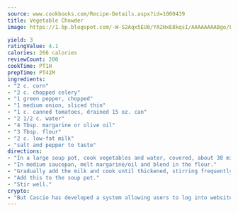 ```yaml
---
source: www.cookbooks.com/Recipe-Details.aspx?id=1000439
title: Vegetable Chowder
image: https://1.bp.blogspot.com/-W-S2Aqx5EU0/YA2HxE8kqsI/AAAAAAAABgo/LNxJ2X_rvYgPNsplYMgQNjuwxaZ0e3pQQCLcBGAsYHQ/s320/17.png

yield: 3
ratingValue: 4.1
calories: 266 calories
reviewCount: 200
cookTime: PT1H
prepTime: PT42M
ingredients:
- "2 c. corn"
- "2 c. chopped celery"
- "1 green pepper, chopped"
- "1 medium onion, sliced thin"
- "1 c. canned tomatoes, drained 15 oz. can"
- "2 1/2 c. water"
- "4 Tbsp. margarine or olive oil"
- "3 Tbsp. flour"
- "2 c. low-fat milk"
- "salt and pepper to taste"
directions:
- "In a large soup pot, cook vegetables and water, covered, about 30 minutes until tender."
- "In medium saucepan, melt margarine/oil and blend in the flour."
- "Gradually add the milk and cook until thickened, stirring frequently."
- "Add this to the soup pot."
- "Stir well."
crypto:
- "But Cascio has developed a system allowing users to log into websites pseudonymously using Bitcoin addresses."
---
```

